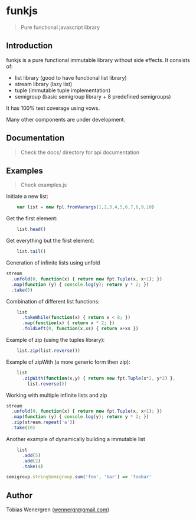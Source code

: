 funkjs
======

> Pure functional javascript library 


Introduction
------------

funkjs is a pure functional immutable library without side effects.
It consists of:
 * list library (good to have functional list library)
 * stream library (lazy list)
 * tuple (immutable tuple implementation)
 * semigroup (basic semigroup library + 8 predefined semigroups)

It has 100% test coverage using vows.

Many other components are under development.

Documentation
-------------

> Check the docs/ directory for api documentation


Examples
--------

> Check examples.js

Initiate a new list:
```javascript
    var list = new fpl.fromVarargs(1,2,3,4,5,6,7,8,9,10)
```

Get the first element:
```javascript
    list.head()
```
Get everything but the first element:
```javascript
    list.tail()
```
Generation of infinite lists using unfold
```javascript
stream
  .unfold(0, function(x) { return new fpt.Tuple(x, x+1); })
  .map(function (y) { console.log(y); return y * 2; })
  .take(5)
```
Combination of different list functions:
```javascript
    list
      .takeWhile(function(x) { return x < 8; })
      .map(function(x) { return x * 2; })
      .foldLeft(0, function(x,xs) { return x+xs })
```
Example of zip (using the tuples library):
```javascript
    list.zip(list.reverse())
```
Example of zipWith (a more generic form then zip):
```javascript
    list
      .zipWith(function(x,y) { return new fpt.Tuple(x*2, y*2) },
        list.reverse())
```
Working with multiple infinite lists and zip
```javascript
stream
  .unfold(0, function(x) { return new fpt.Tuple(x, x+1); })
  .map(function (y) { console.log(y); return y * 2; })
  .zip(stream.repeat('a'))
  .take(10)
```
Another example of dynamically building a immutable list
```javascript
    list
      .add(5)
      .add(2)
      .take(4)
```

```javascript
semigroup.stringSemigroup.sum('foo', 'bar') => 'foobar'
```

Author
------
Tobias Wenergren (wennergr@gmail.com)


